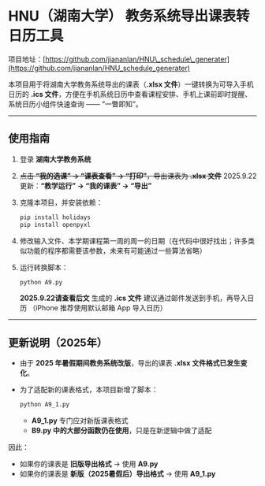 # HNU（湖南大学） 教务系统导出课表转日历工具

项目地址：[https://github.com/jiananlan/HNU\_schedule\_generater](https://github.com/jiananlan/HNU_schedule_generater)

本项目用于将湖南大学教务系统导出的课表（**.xlsx 文件**）一键转换为可导入手机日历的 **.ics 文件**，方便在手机系统日历中查看课程安排、手机上课前即时提醒、系统日历小组件快速查询 —— “一瞥即知”。

---

## 使用指南

1. 登录 **湖南大学教务系统**
2. ~~点击 **“我的选课” → “课表查看” → “打印”**，导出课表为 **.xlsx 文件**~~
   2025.9.22更新：**“教学运行” → “我的课表” → “导出”**
3. 克隆本项目，并安装依赖：

   ```bash
   pip install holidays
   pip install openpyxl
   ```
4. 修改输入文件、本学期课程第一周的周一的日期（在代码中很好找出；许多类似功能的程序都需要该参数，未来有可能通过一些算法省略）
5. 运行转换脚本：

   ```bash
   python A9.py
   ```
   **2025.9.22请查看后文**
   生成的 **.ics 文件** 建议通过邮件发送到手机，再导入日历
   （iPhone 推荐使用默认邮箱 App 导入日历）

---

## 更新说明（2025年）

* 由于 **2025 年暑假期间教务系统改版**，导出的课表 **.xlsx 文件格式已发生变化**。
* 为了适配新的课表格式，本项目新增了脚本：

  ```bash
  python A9_1.py
  ```

  * **A9\_1.py** 专门应对新版课表格式
  * **B9.py 中的大部分函数仍在使用**，只是在新逻辑中做了适配

因此：

* 如果你的课表是 **旧版导出格式** → 使用 **A9.py**
* 如果你的课表是 **新版（2025暑假后）导出格式** → 使用 **A9\_1.py**
